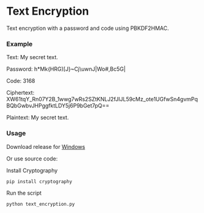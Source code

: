 # Text Encryption

Text encryption with a password and code using PBKDF2HMAC.

### Example

Text: My secret text.

Password: h*Mk{HRG)[J}~Cj\uwnJ|Wo#,Bc5G|

Code: 3168

Ciphertext: XW61tqY_Rn07Y2B_1wwg7wRs2SZtKNLJ2fJIJL59cMz_ote1UGfwSn4gvmPqBQbGwbvJHPggfktLDY5j6P9bGet7pQ==

Plaintext: My secret text.

### Usage

Download release for [Windows](https://github.com/ilyakotsar/text-encryption/releases/download/v1.0.0/text_encryption.exe)

Or use source code:

Install Cryptography
```
pip install cryptography
```

Run the script
```
python text_encryption.py
```
